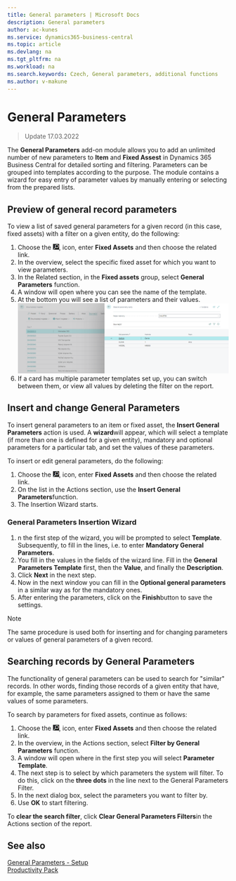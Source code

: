 ```yaml
---
title: General parameters | Microsoft Docs
description: General parameters
author: ac-kunes
ms.service: dynamics365-business-central
ms.topic: article
ms.devlang: na
ms.tgt_pltfrm: na
ms.workload: na
ms.search.keywords: Czech, General parameters, additional functions
ms.author: v-makune
---
```


# General Parameters
> Update 17.03.2022

The **General Parameters** add-on module allows you to add an unlimited number of new parameters to **Item** and **Fixed Assest** in Dynamics 365 Business Central for detailed sorting and filtering. Parameters can be grouped into templates according to the purpose. The module contains a wizard for easy entry of parameter values by manually entering or selecting from the prepared lists.

## Preview of general record parameters

To view a list of saved general parameters for a given record (in this case, fixed assets) with a filter on a given entity, do the following:

1. Choose the ![Lightbulb that opens the Tell Me feature.](media/ui-search/search_small.png "Tell me what you want to do"), icon, enter **Fixed Assets** and then choose the related link.
2. In the overview, select the specific fixed asset for which you want to view parameters.
3. In the Related section, in the **Fixed assets** group, select **General Parameters** function.
4. A window will open where you can see the name of the template.
5. At the bottom you will see a list of parameters and their values.
   ![General parameters of the card](media/general_parameters_fa.png)
6. If a card has multiple parameter templates set up, you can switch between them, or view all values by deleting the filter on the report.


## Insert and change General Parameters

To insert general parameters to an item or fixed asset, the **Insert General Parameters** action is used. A **wizard**will appear, which will select a template (if more than one is defined for a given entity), mandatory and optional parameters for a particular tab, and set the values ​​of these parameters.


To insert or edit general parameters, do the following:

1. Choose the ![Lightbulb that opens the Tell Me feature.](media/ui-search/search_small.png "Tell me what you want to do"), icon, enter **Fixed Assets** and then choose the related link.
2. On the list in the Actions section, use the **Insert General Parameters**function.
3. The Insertion Wizard starts.

### General Parameters Insertion Wizard

1. n the first step of the wizard, you will be prompted to select **Template**. Subsequently, to fill in the lines, i.e. to enter **Mandatory General Parameters**.
2. You fill in the values in the fields of the wizard line. Fill in the **General Parameters Template** first, then the **Value**, and finally the **Description**.
3. Click **Next** in the next step.
4. Now in the next window you can fill in the **Optional general parameters** in a similar way as for the mandatory ones.
5. After entering the parameters, click on the **Finish**button to save the settings.

> [!NOTE]
> The same procedure is used both for inserting and for changing parameters or values ​​of general parameters of a given record.

## Searching records by General Parameters

The functionality of general parameters can be used to search for "similar" records. In other words, finding those records of a given entity that have, for example, the same parameters assigned to them or have the same values ​​of some parameters.

To search by parameters for fixed assets, continue as follows:

1. Choose the ![Lightbulb that opens the Tell Me feature.](media/ui-search/search_small.png "Tell me what you want to do"), icon, enter **Fixed Assets** and then choose the related link.
2. In the overview, in the Actions section, select **Filter by General Parameters** function.
3. A window will open where in the first step you will select **Parameter Template**.
4. The next step is to select by which parameters the system will filter. To do this, click on the **three dots** in the line next to the General Parameters Filter.
5. In the next dialog box, select the parameters you want to filter by.
6. Use **OK** to start filtering.

To **clear the search filter**, click **Clear General Parameters Filters**in the Actions section of the report.

## See also

[General Parameters - Setup](ac-general-parameters-setup.md)  
[Productivity Pack](ac-productivity-pack.md)